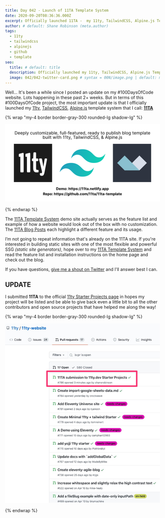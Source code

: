 ```yaml
---
title: Day 042 - Launch of 11TA Template System
date: 2020-09-20T08:36:36.000Z
excerpt: Officially launched 11TA -  my 11ty, TailwindCSS, Alpine.js Template System
author: # default: Shane Robinson (meta.author)
tags:
  - 11ty
  - tailwindcss
  - alpinejs
  - github
  - template
seo:
  title: # default: title
  description: Officially launched my 11ty, TailwindCSS, Alpine.js Template System # default: meta.description
  image: 042/042-twitter-card.png # syntax = 00N/image.png | default: meta.image
---
```


Well... It's been a while since I posted an update on my #100DaysOfCode website. Lots happening in these past 2+ weeks. But in terms of this #100DaysOfCode project, the most important update is that I officially launched my [11ty](https://11ty.dev "11ty Static Site Generator"), [TailwindCSS](https://tailwindcss.com "TailwindCSS Utility-First CSS Framework"), [Alpine.js](https://github.com/alpinejs/alpine "Alpine.js : Think of it like Tailwind for JavaScript") template system that I call: **[11TA](https://11ta.netlify.app)**

{% wrap "my-4 border border-gray-300 rounded-lg shadow-lg" %}

![11TA](../assets/images/042/042-twitter-card.png)

{% endwrap %}

The [11TA Template System](https://11ta.netlify.app "11TA Static Site Template System") demo site actually serves as the feature list and example of how a website would look out of the box with no customization. The [11TA Blog Posts](https://11ta.netlify.app/blog/) each highlight a different feature and its usage. 

I’m not going to repeat information that's already on the 11TA site. If you're interested in building static sites with one of the most flexible and powerful SSG _(static site generators)_, hope over to my [11TA Template System](https://11ta.netlify.app "11TA Static Site Template System") and read the feature list and installation instructions on the home page and check out the blog.

If you have questions, [give me a shout on Twitter](https://twitter.com/shanerobinson "Shane Robinson on Twitter") and I'll answer best I can. 

## UPDATE

I submitted **11TA** to the official [11ty Starter Projects page](https://www.11ty.dev/docs/starter/) in hopes my project will be listed and be able to give back even a little bit to all the other contributors and open source projects that have helped me along the way!

{% wrap "my-4 border border-gray-300 rounded-lg shadow-lg" %}

![11ty Starter Projects](../assets/images/042/pullrequest.jpg)

{% endwrap %}
